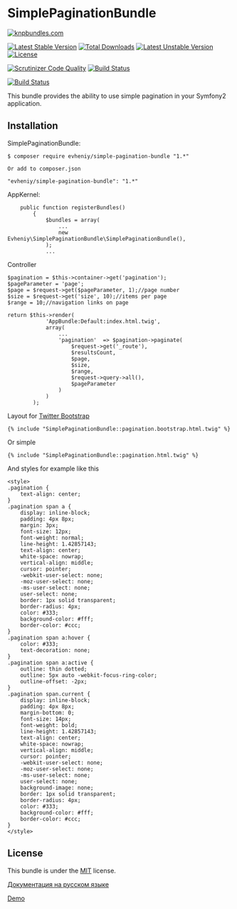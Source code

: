 SimplePaginationBundle
=================

[![knpbundles.com](http://knpbundles.com/evheniy/SimplePaginationBundle/badge)](http://knpbundles.com/evheniy/SimplePaginationBundle)

[![Latest Stable Version](https://poser.pugx.org/evheniy/simple-pagination-bundle/v/stable.svg)](https://packagist.org/packages/evheniy/simple-pagination-bundle) [![Total Downloads](https://poser.pugx.org/evheniy/simple-pagination-bundle/downloads.svg)](https://packagist.org/packages/evheniy/simple-pagination-bundle) [![Latest Unstable Version](https://poser.pugx.org/evheniy/simple-pagination-bundle/v/unstable.svg)](https://packagist.org/packages/evheniy/simple-pagination-bundle) [![License](https://poser.pugx.org/evheniy/simple-pagination-bundle/license.svg)](https://packagist.org/packages/evheniy/simple-pagination-bundle)

[![Scrutinizer Code Quality](https://scrutinizer-ci.com/g/evheniy/SimplePaginationBundle/badges/quality-score.png?b=master)](https://scrutinizer-ci.com/g/evheniy/SimplePaginationBundle/?branch=master) [![Build Status](https://scrutinizer-ci.com/g/evheniy/SimplePaginationBundle/badges/build.png?b=master)](https://scrutinizer-ci.com/g/evheniy/SimplePaginationBundle/build-status/master)

[![Build Status](https://travis-ci.org/evheniy/SimplePaginationBundle.svg?branch=master)](https://travis-ci.org/evheniy/SimplePaginationBundle)

This bundle provides the ability to use simple pagination in your Symfony2 application.


Installation
------------

SimplePaginationBundle:

    $ composer require evheniy/simple-pagination-bundle "1.*"

    Or add to composer.json

    "evheniy/simple-pagination-bundle": "1.*"


AppKernel:

        public function registerBundles()
            {
                $bundles = array(
                    ...
                    new Evheniy\SimplePaginationBundle\SimplePaginationBundle(),
                );
                ...

Controller

    $pagination = $this->container->get('pagination');
    $pageParameter = 'page';
    $page = $request->get($pageParameter, 1);//page number
    $size = $request->get('size', 10);//items per page
    $range = 10;//navigation links on page 
    
    return $this->render(
                'AppBundle:Default:index.html.twig',
                array(
                    ...
                    'pagination'  => $pagination->paginate(
                        $request->get('_route'),
                        $resultsCount,
                        $page,
                        $size,
                        $range,
                        $request->query->all(),
                        $pageParameter
                    )
                )
            );

Layout for [Twitter Bootstrap][3]

    {% include "SimplePaginationBundle::pagination.bootstrap.html.twig" %}

Or simple

    {% include "SimplePaginationBundle::pagination.html.twig" %}

And styles for example like this

    <style>
    .pagination {
        text-align: center;
    }
    .pagination span a {
        display: inline-block;
        padding: 4px 8px;
        margin: 3px;
        font-size: 12px;
        font-weight: normal;
        line-height: 1.42857143;
        text-align: center;
        white-space: nowrap;
        vertical-align: middle;
        cursor: pointer;
        -webkit-user-select: none;
        -moz-user-select: none;
        -ms-user-select: none;
        user-select: none;
        border: 1px solid transparent;
        border-radius: 4px;
        color: #333;
        background-color: #fff;
        border-color: #ccc;
    }
    .pagination span a:hover {
        color: #333;
        text-decoration: none;
    }
    .pagination span a:active {
        outline: thin dotted;
        outline: 5px auto -webkit-focus-ring-color;
        outline-offset: -2px;
    }
    .pagination span.current {
        display: inline-block;
        padding: 4px 8px;
        margin-bottom: 0;
        font-size: 14px;
        font-weight: bold;
        line-height: 1.42857143;
        text-align: center;
        white-space: nowrap;
        vertical-align: middle;
        cursor: pointer;
        -webkit-user-select: none;
        -moz-user-select: none;
        -ms-user-select: none;
        user-select: none;
        background-image: none;
        border: 1px solid transparent;
        border-radius: 4px;
        color: #333;
        background-color: #fff;
        border-color: #ccc;
    }
    </style>

License
-------

This bundle is under the [MIT][4] license.

[Документация на русском языке][1]

[Demo][2]

[1]:  http://makedev.org/articles/symfony/bundles/pagination_bundle.html
[2]:  http://makedev.org/search/?q=php+Composer+Symfony2+Google+phpunit
[3]:  https://github.com/evheniy/TwitterBootstrapBundle
[4]:  https://github.com/evheniy/SimplePaginationBundle/blob/master/Resources/meta/LICENSE
